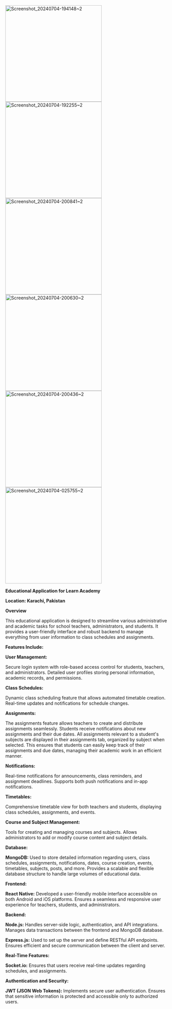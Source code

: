 
 <img src="https://github.com/hasanma1ik/eduthree/assets/126330616/b59a1892-dfc6-447a-8db9-1bb14c1bf1ee" alt="Screenshot_20240704-194148~2" width="300"/>
<img src="https://github.com/hasanma1ik/eduthree/assets/126330616/05fb2bac-1360-45a3-9bb0-346e41815000" alt="Screenshot_20240704-192255~2" width="300"/>
 <img src="https://github.com/hasanma1ik/eduthree/assets/126330616/7a47e6ce-4991-4a32-a2d3-f8ed6e02b7a8" alt="Screenshot_20240704-200841~2" width="300"/>
<img src="https://github.com/hasanma1ik/eduthree/assets/126330616/65a608d5-90f1-4e90-b2ef-c3bff1ce8d01" alt="Screenshot_20240704-200630~2" width="300"/>
<img src="https://github.com/hasanma1ik/eduthree/assets/126330616/e0d916d6-b952-4b08-97cb-f5883cf7d754" alt="Screenshot_20240704-200436~2" width="300"/>
<img src="https://github.com/hasanma1ik/eduthree/assets/126330616/ff286a61-bf33-4d75-be25-12e28bc3abd6" alt="Screenshot_20240704-025755~2" width="300"/>
 
 
 
 
 <strong>Educational Application for Learn Academy</strong>
 
<strong>Location: Karachi, Pakistan </strong>


<strong>Overview</strong>

This educational application is designed to streamline various administrative and academic tasks for school teachers, administrators, and students. It provides a user-friendly interface and robust backend to manage everything from user information to class schedules and assignments.

<strong>Features Include:</strong>

<strong>User Management:</strong>

Secure login system with role-based access control for students, teachers, and administrators.
Detailed user profiles storing personal information, academic records, and permissions.

<strong>Class Schedules:</strong>

Dynamic class scheduling feature that allows automated timetable creation.
Real-time updates and notifications for schedule changes.

<strong>Assignments:</strong>

The assignments feature allows teachers to create and distribute assignments seamlessly. Students receive notifications about new assignments and their due dates. All assignments relevant to a student's subjects are displayed in their assignments tab, organized by subject when selected. This ensures that students can easily keep track of their assignments and due dates, managing their academic work in an efficient manner.

<strong>Notifications:</strong>

Real-time notifications for announcements, class reminders, and assignment deadlines.
Supports both push notifications and in-app notifications.

<strong>Timetables:</strong>

Comprehensive timetable view for both teachers and students, displaying class schedules, assignments, and events.

<strong>Course and Subject Management:</strong>

Tools for creating and managing courses and subjects.
Allows administrators to add or modify course content and subject details.

<strong>Database:</strong>

<strong>MongoDB:</strong>
Used to store detailed information regarding users, class schedules, assignments, notifications, dates, course creation, events, timetables, subjects, posts, and more.
Provides a scalable and flexible database structure to handle large volumes of educational data.

<strong>Frontend:</strong>

<strong>React Native:</strong>
Developed a user-friendly mobile interface accessible on both Android and iOS platforms.
Ensures a seamless and responsive user experience for teachers, students, and administrators.

<strong>Backend:</strong>

<strong>Node.js:</strong>
Handles server-side logic, authentication, and API integrations.
Manages data transactions between the frontend and MongoDB database.

<strong>Express.js:</strong>
Used to set up the server and define RESTful API endpoints.
Ensures efficient and secure communication between the client and server.

<strong>Real-Time Features:</strong>

<strong>Socket.io:</strong>
Ensures that users receive real-time updates regarding schedules, and assignments.

<strong>Authentication and Security:</strong>

<strong>JWT (JSON Web Tokens):</strong>
Implements secure user authentication. Ensures that sensitive information is protected and accessible only to authorized users.





















